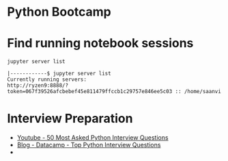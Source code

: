 # Python Bootcamp

# Find running notebook sessions
```
jupyter server list

|------------$ jupyter server list
Currently running servers:
http://ryzen9:8888/?token=067f39526afcbebef45e811479ffccb1c29757e846ee5c03 :: /home/saanvi
```


# Interview Preparation
- [Youtube - 50 Most Asked Python Interview Questions](https://www.youtube.com/watch?v=WH_ieAsb4AI)
- [Blog - Datacamp - Top Python Interview Questions](https://www.datacamp.com/blog/top-python-interview-questions-and-answers)
- 